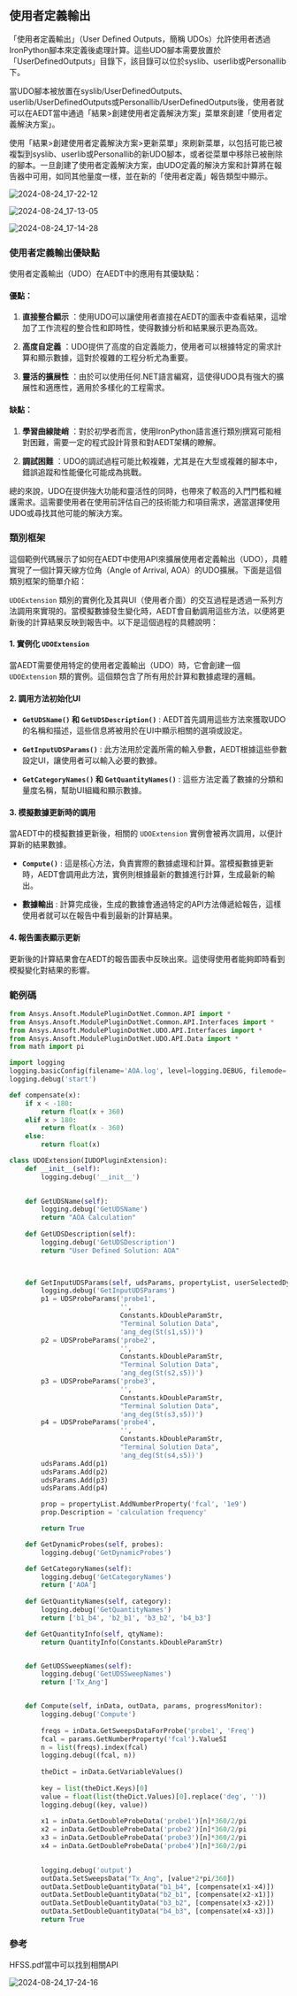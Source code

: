使用者定義輸出
---

「使用者定義輸出」（User Defined Outputs，簡稱 UDOs）允許使用者透過IronPython腳本來定義後處理計算。這些UDO腳本需要放置於「UserDefinedOutputs」目錄下，該目錄可以位於syslib、userlib或Personallib下。

當UDO腳本被放置在syslib/UserDefinedOutputs、userlib/UserDefinedOutputs或Personallib/UserDefinedOutputs後，使用者就可以在AEDT當中通過「結果>創建使用者定義解決方案」菜單來創建「使用者定義解決方案」。

使用「結果>創建使用者定義解決方案>更新菜單」來刷新菜單，以包括可能已被複製到syslib、userlib或Personallib的新UDO腳本，或者從菜單中移除已被刪除的腳本。一旦創建了使用者定義解決方案，由UDO定義的解決方案和計算將在報告器中可用，如同其他量度一樣，並在新的「使用者定義」報告類型中顯示。

![2024-08-24_17-22-12](/assets/2024-08-24_17-22-12.png)

![2024-08-24_17-13-05](/assets/2024-08-24_17-13-05.png)

![2024-08-24_17-14-28](/assets/2024-08-24_17-14-28.png)


### 使用者定義輸出優缺點
使用者定義輸出（UDO）在AEDT中的應用有其優缺點：

#### 優點： 
 
1. **直接整合顯示** ：使用UDO可以讓使用者直接在AEDT的圖表中查看結果，這增加了工作流程的整合性和即時性，使得數據分析和結果展示更為高效。
 
2. **高度自定義** ：UDO提供了高度的自定義能力，使用者可以根據特定的需求計算和顯示數據，這對於複雜的工程分析尤為重要。
 
3. **靈活的擴展性** ：由於可以使用任何.NET語言編寫，這使得UDO具有強大的擴展性和適應性，適用於多樣化的工程需求。

#### 缺點： 
 
1. **學習曲線陡峭** ：對於初學者而言，使用IronPython語言進行類別撰寫可能相對困難，需要一定的程式設計背景和對AEDT架構的瞭解。
 
2. **調試困難** ：UDO的調試過程可能比較複雜，尤其是在大型或複雜的腳本中，錯誤追蹤和性能優化可能成為挑戰。

總的來說，UDO在提供強大功能和靈活性的同時，也帶來了較高的入門門檻和維護需求。這需要使用者在使用前評估自己的技術能力和項目需求，適當選擇使用UDO或尋找其他可能的解決方案。

### 類別框架

這個範例代碼展示了如何在AEDT中使用API來擴展使用者定義輸出（UDO），具體實現了一個計算天線方位角（Angle of Arrival, AOA）的UDO擴展。下面是這個類別框架的簡單介紹：

`UDOExtension` 類別的實例化及其與UI（使用者介面）的交互過程是透過一系列方法調用來實現的。當模擬數據發生變化時，AEDT會自動調用這些方法，以便將更新後的計算結果反映到報告中。以下是這個過程的具體說明：

#### 1. 實例化 `UDOExtension`
當AEDT需要使用特定的使用者定義輸出（UDO）時，它會創建一個 `UDOExtension` 類的實例。這個類包含了所有用於計算和數據處理的邏輯。

#### 2. 調用方法初始化UI 
 
- **`GetUDSName()` 和 `GetUDSDescription()`** : AEDT首先調用這些方法來獲取UDO的名稱和描述，這些信息將被用於在UI中顯示相關的選項或設定。
 
- **`GetInputUDSParams()`** : 此方法用於定義所需的輸入參數，AEDT根據這些參數設定UI，讓使用者可以輸入必要的數據。
 
- **`GetCategoryNames()` 和 `GetQuantityNames()`** : 這些方法定義了數據的分類和量度名稱，幫助UI組織和顯示數據。

#### 3. 模擬數據更新時的調用 
當AEDT中的模擬數據更新後，相關的 `UDOExtension` 實例會被再次調用，以便計算新的結果數據。 
- **`Compute()`** : 這是核心方法，負責實際的數據處理和計算。當模擬數據更新時，AEDT會調用此方法，實例則根據最新的數據進行計算，生成最新的輸出。
 
- **數據輸出** : 計算完成後，生成的數據會通過特定的API方法傳遞給報告，這樣使用者就可以在報告中看到最新的計算結果。

#### 4. 報告圖表顯示更新 

更新後的計算結果會在AEDT的報告圖表中反映出來。這使得使用者能夠即時看到模擬變化對結果的影響。

### 範例碼
```python
from Ansys.Ansoft.ModulePluginDotNet.Common.API import *
from Ansys.Ansoft.ModulePluginDotNet.Common.API.Interfaces import *
from Ansys.Ansoft.ModulePluginDotNet.UDO.API.Interfaces import * 
from Ansys.Ansoft.ModulePluginDotNet.UDO.API.Data import *
from math import pi

import logging
logging.basicConfig(filename='AOA.log', level=logging.DEBUG, filemode='a')
logging.debug('start')

def compensate(x):
    if x < -180:
        return float(x + 360)
    elif x > 180:
        return float(x - 360)
    else:
        return float(x)

class UDOExtension(IUDOPluginExtension):
    def __init__(self):
        logging.debug('__init__')

    
    def GetUDSName(self):
        logging.debug('GetUDSName')
        return "AOA Calculation"
    
    def GetUDSDescription(self):
        logging.debug('GetUDSDescription')
        return "User Defined Solution: AOA"


    
    def GetInputUDSParams(self, udsParams, propertyList, userSelectedDynamicProbes):
        logging.debug('GetInputUDSParams')   
        p1 = UDSProbeParams('probe1',
                            '',
                            Constants.kDoubleParamStr,
                            "Terminal Solution Data",
                            'ang_deg(St(s1,s5))')
        p2 = UDSProbeParams('probe2',
                            '',
                            Constants.kDoubleParamStr,
                            "Terminal Solution Data",
                            'ang_deg(St(s2,s5))')
        p3 = UDSProbeParams('probe3',
                            '',
                            Constants.kDoubleParamStr,
                            "Terminal Solution Data",
                            'ang_deg(St(s3,s5))')
        p4 = UDSProbeParams('probe4',
                            '',
                            Constants.kDoubleParamStr,
                            "Terminal Solution Data",
                            'ang_deg(St(s4,s5))')
        udsParams.Add(p1)
        udsParams.Add(p2)
        udsParams.Add(p3)
        udsParams.Add(p4)

        prop = propertyList.AddNumberProperty('fcal', '1e9')
        prop.Description = 'calculation frequency'

        return True

    def GetDynamicProbes(self, probes):
        logging.debug('GetDynamicProbes')

    def GetCategoryNames(self):  
        logging.debug('GetCategoryNames')           
        return ['AOA']
    
    def GetQuantityNames(self, category):
        logging.debug('GetQuantityNames')  
        return ['b1_b4', 'b2_b1', 'b3_b2', 'b4_b3']

    def GetQuantityInfo(self, qtyName):
        return QuantityInfo(Constants.kDoubleParamStr)


    def GetUDSSweepNames(self):
        logging.debug('GetUDSSweepNames')        
        return ['Tx_Ang']


    def Compute(self, inData, outData, params, progressMonitor):
        logging.debug('Compute')
        
        freqs = inData.GetSweepsDataForProbe('probe1', 'Freq')
        fcal = params.GetNumberProperty('fcal').ValueSI
        n = list(freqs).index(fcal)
        logging.debug((fcal, n))
        
        theDict = inData.GetVariableValues()
        
        key = list(theDict.Keys)[0]
        value = float(list(theDict.Values)[0].replace('deg', ''))
        logging.debug((key, value))
        
        x1 = inData.GetDoubleProbeData('probe1')[n]*360/2/pi
        x2 = inData.GetDoubleProbeData('probe2')[n]*360/2/pi
        x3 = inData.GetDoubleProbeData('probe3')[n]*360/2/pi
        x4 = inData.GetDoubleProbeData('probe4')[n]*360/2/pi
        

        logging.debug('output')
        outData.SetSweepsData("Tx_Ang", [value*2*pi/360])
        outData.SetDoubleQuantityData("b1_b4", [compensate(x1-x4)])
        outData.SetDoubleQuantityData("b2_b1", [compensate(x2-x1)])
        outData.SetDoubleQuantityData("b3_b2", [compensate(x3-x2)])
        outData.SetDoubleQuantityData("b4_b3", [compensate(x4-x3)])
        return True
```

### 參考
HFSS.pdf當中可以找到相關API

![2024-08-24_17-24-16](/assets/2024-08-24_17-24-16.png)